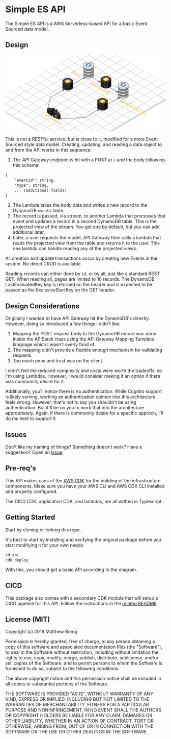 # Simple ES API

The Simple ES API is a AWS Serverless-based API for a basic Event Sourced data model. 

## Design

![arch diagram](arch.png)

This is not a RESTful service, but is close to it, modified for a more Event Sourced style data model. Creating, updating, and reading a data object to and from the API works in this sequence:

1. The API Gateway endpoint is hit with a POST at `/` and the body following this schema:
```
{
    "eventId": string,
    "type": string,
    ... (additional fields)
}
```
2. The Lambda takes the body data and writes a new record to the DynamoDB `events` table.
3. The record is passed, via stream, to another Lambda that processes that event and updates a record in a second DynamoDB table. This is the projected view of the stream. You get one by default, but you can add additional later.
4. Later, a user requests the model, API Gateway then calls a lambda that reads the projected view from the table and returns it to the user. This one lambda can handle reading any of the projected views.

All creation and update transactions occur by creating new Events in the system. No direct CRUD is available. 

Reading records can either done by `id`, or by all, just like a standard REST GET. When reading all, pages are limited to 10 records. The DynamoDB LastEvaluatedKey key is returned on the header and is expected to be passed as the ExclusiveStartKey on the GET header.

## Design Considerations

Originally I wanted to have API Gateway hit the DynamoDB's directly. However, doing so introduced a few things I didn't like:

1. Mapping the POST request body to the DynamoDB record was done inside the APIStack class using the API Gateway Mapping Template language which I wasn't overly fond of.
2. The mapping didn't provide a flexible enough mechanism for validating requests.
3. Too much onus and trust was on the client.

I didn't feel the reduced complexity and costs were worth the tradeoffs, so I'm using Lambdas. However, I would consider making it an option if there was community desire for it.

Additionally, you'll notice there is no authentication. While Cognito support is likely coming, working an authentication opinion into this architecture feels wrong. However, that's not to say you shouldn't be using authentication. But it'll be on you to work that into the architecture appropriately. Again, if there is community desire for a specific approch, I'll do my best to support it. 

## Issues

Don't like my naming of things? Something doesn't work? Have a suggestion? Open an [Issue](issues).

## Pre-req's

This API makes uses of the [AWS CDK](https://docs.aws.amazon.com/cdk/api/latest/) for the building of the infrastructure components. Make sure you have your AWS CLI and AWS CDK CLI installed and properly configured.

The CICD CDK, application CDK, and lambdas, are all written in Typescript. 

## Getting Started

Start by cloning or forking this repo.

It's best to start by installing and verifying the original package before you start modifying it for your own needs:

```
cd api
cdk deploy 
```

With this, you should get a basic API according to the diagram.

## CICD

This package also comes with a secondary CDK module that will setup a CICD pipeline for this API. Follow the instructions in the [related README](cicd/README.md)

## License (MIT)

Copyright (c) 2019 Matthew Bonig

Permission is hereby granted, free of charge, to any person obtaining a copy
of this software and associated documentation files (the "Software"), to deal
in the Software without restriction, including without limitation the rights
to use, copy, modify, merge, publish, distribute, sublicense, and/or sell
copies of the Software, and to permit persons to whom the Software is
furnished to do so, subject to the following conditions:

The above copyright notice and this permission notice shall be included in all
copies or substantial portions of the Software.

THE SOFTWARE IS PROVIDED "AS IS", WITHOUT WARRANTY OF ANY KIND, EXPRESS OR
IMPLIED, INCLUDING BUT NOT LIMITED TO THE WARRANTIES OF MERCHANTABILITY,
FITNESS FOR A PARTICULAR PURPOSE AND NONINFRINGEMENT. IN NO EVENT SHALL THE
AUTHORS OR COPYRIGHT HOLDERS BE LIABLE FOR ANY CLAIM, DAMAGES OR OTHER
LIABILITY, WHETHER IN AN ACTION OF CONTRACT, TORT OR OTHERWISE, ARISING FROM,
OUT OF OR IN CONNECTION WITH THE SOFTWARE OR THE USE OR OTHER DEALINGS IN THE
SOFTWARE.